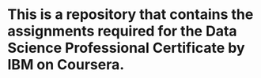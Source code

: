 # **This is a repository that contains the assignments required for the Data Science Professional Certificate by IBM on Coursera.**
